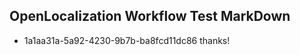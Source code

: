 ## OpenLocalization Workflow Test MarkDown
* 1a1aa31a-5a92-4230-9b7b-ba8fcd11dc86 thanks!

<!--HONumber=Aug16_HO3-->


